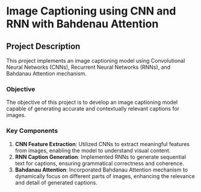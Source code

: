 # Image Captioning using CNN and RNN with Bahdenau Attention

## Project Description
This project implements an image captioning model using Convolutional Neural Networks (CNNs), Recurrent Neural Networks (RNNs), and Bahdanau Attention mechanism.

### Objective
The objective of this project is to develop an image captioning model capable of generating accurate and contextually relevant captions for images.

### Key Components
1. **CNN Feature Extraction**: Utilized CNNs to extract meaningful features from images, enabling the model to understand visual content.
2. **RNN Caption Generation**: Implemented RNNs to generate sequential text for captions, ensuring grammatical correctness and coherence.
3. **Bahdanau Attention**: Incorporated Bahdanau Attention mechanism to dynamically focus on different parts of images, enhancing the relevance and detail of generated captions.
